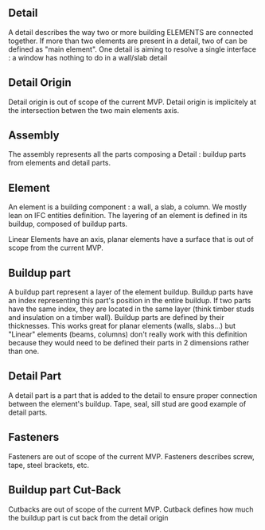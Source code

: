 
## Detail 
A detail describes the way two or more building ELEMENTS are connected together. 
If more than two elements are present in a detail, two of can be defined as "main element".
One detail is aiming to resolve a single interface : a window has nothing to do in a wall/slab detail

## Detail Origin
Detail origin is out of scope of the current MVP. Detail origin is implicitely at the intersection betwen the two main elements axis. 

## Assembly
The assembly represents all the parts composing a Detail : buildup parts from elements and detail parts.

## Element 
An element is a building component : a wall, a slab, a column. We mostly lean on IFC entities definition.
The layering of an element is defined in its buildup, composed of buildup parts.

Linear Elements have an axis, planar elements have a surface that is out of scope from the current MVP.

## Buildup part 
A buildup part represent a layer of the element buildup. Buildup parts have an index representing this part's position in the entire buildup. If two parts have the same index, they are located in the same layer (think timber studs and insulation on a timber wall). 
Buildup parts are defined by their thicknesses. This works great for planar elements (walls, slabs...) but "Linear" elements (beams, columns) don't really work with this definition because they would need to be defined their parts in 2 dimensions rather than one.

## Detail Part 
A detail part is a part that is added to the detail to ensure proper connection between the element's buildup. Tape, seal, sill stud are good example of detail parts. 


## Fasteners
Fasteners are out of scope of the current MVP. Fasteners describes screw, tape, steel brackets, etc.

## Buildup part Cut-Back
Cutbacks are out of scope of the current MVP. Cutback defines how much the buildup part is cut back from the detail origin

